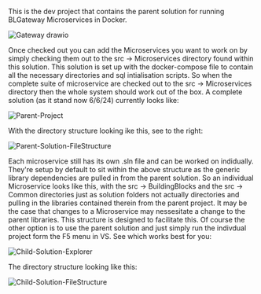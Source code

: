 This is the dev project that contains the parent solution for running BLGateway Microservices in Docker.

![Gateway drawio](https://github.com/thattonBL/BLGatewaySourceLibraries/assets/79150422/9e1f25c2-766e-489c-97a2-9fe0eef83c4d)

Once checked out you can add the Microservices you want to work on by simply checking them out to the src -> Microservices directory found within this solution.
This solution is set up with the docker-compose file to contain all the necessary directories and sql intialisation scripts. So when the complete suite of microservice are checked out to the src -> Microservices directory then the whole system should work out of the box.
A complete solution (as it stand now 6/6/24) currently looks like:

![Parent-Project](https://github.com/thattonBL/BLGatewaySourceLibraries/assets/79150422/2dcfef25-c896-492e-84b8-b6eb0c74513b)

With the directory structure looking ike this, see to the right:

![Parent-Solution-FileStructure](https://github.com/thattonBL/BLGatewaySourceLibraries/assets/79150422/2aef5806-6c78-48ab-b446-f6fe96f80820)

Each microservice still has its own .sln file and can be worked on indidually. They're setup by default to sit within the above structure as the generic library dependencies are pulled in from the parent solution.
So an individual Microservice looks like this, with the src -> BuildingBlocks and the src -> Common directories just as solution folders not actually directories and pulling in the libraries contained therein from the parent project. 
It may be the case that changes to a Microservice may nessesitate a change to the parent libraries. This structure is designed to facilitate this. Of course the other option is to use the parent solution and just simply run the indivdual project form the F5 menu in VS.
See which works best for you:

![Child-Solution-Explorer](https://github.com/thattonBL/BLGatewaySourceLibraries/assets/79150422/0b8111b3-9d6a-4eb8-bce5-d4f49b5dd508)

The directory structure looking like this:

![Child-Solution-FileStructure](https://github.com/thattonBL/BLGatewaySourceLibraries/assets/79150422/72cf6a6c-5ddf-4d5f-8e0e-9e53b5672924)
